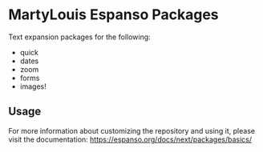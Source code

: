 # MartyLouis Espanso Packages

Text expansion packages for the following:

- quick
- dates
- zoom
- forms
- images!

## Usage

For more information about customizing the repository and using it, please
visit the documentation: https://espanso.org/docs/next/packages/basics/